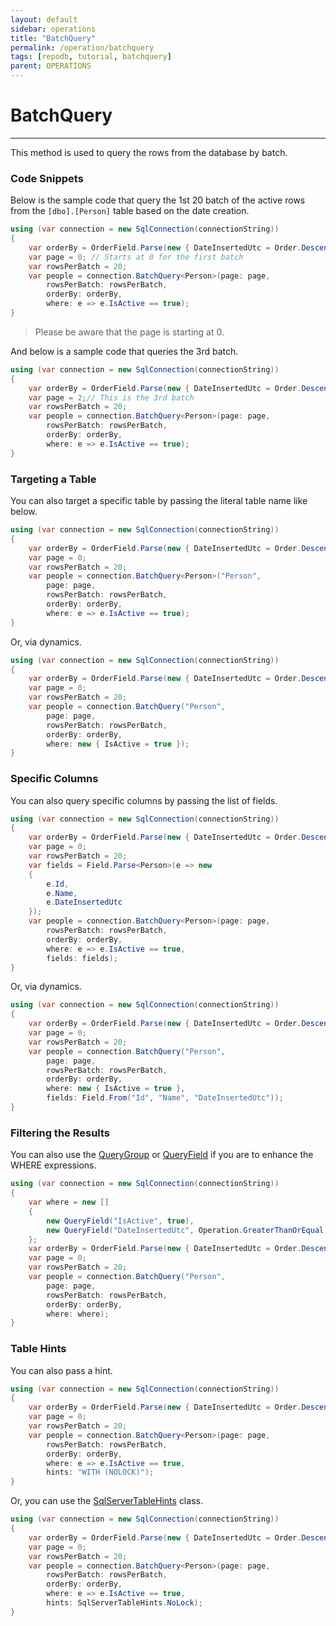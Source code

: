 ```yaml
---
layout: default
sidebar: operations
title: "BatchQuery"
permalink: /operation/batchquery
tags: [repodb, tutorial, batchquery]
parent: OPERATIONS
---
```


# BatchQuery

---

This method is used to query the rows from the database by batch.

### Code Snippets

Below is the sample code that query the 1st 20 batch of the active rows from the `[dbo].[Person]` table based on the date creation.

```csharp
using (var connection = new SqlConnection(connectionString))
{
    var orderBy = OrderField.Parse(new { DateInsertedUtc = Order.Descending });
    var page = 0; // Starts at 0 for the first batch
    var rowsPerBatch = 20;
    var people = connection.BatchQuery<Person>(page: page,
        rowsPerBatch: rowsPerBatch,
        orderBy: orderBy,
        where: e => e.IsActive == true);
}
```

> Please be aware that the page is starting at 0.

And below is a sample code that queries the 3rd batch.

```csharp
using (var connection = new SqlConnection(connectionString))
{
    var orderBy = OrderField.Parse(new { DateInsertedUtc = Order.Descending });
    var page = 2;// This is the 3rd batch
    var rowsPerBatch = 20;
    var people = connection.BatchQuery<Person>(page: page,
        rowsPerBatch: rowsPerBatch,
        orderBy: orderBy,
        where: e => e.IsActive == true);
}
```

### Targeting a Table

You can also target a specific table by passing the literal table name like below.

```csharp
using (var connection = new SqlConnection(connectionString))
{
    var orderBy = OrderField.Parse(new { DateInsertedUtc = Order.Descending });
    var page = 0;
    var rowsPerBatch = 20;
    var people = connection.BatchQuery<Person>("Person",
        page: page,
        rowsPerBatch: rowsPerBatch,
        orderBy: orderBy,
        where: e => e.IsActive == true);
}
```

Or, via dynamics.

```csharp
using (var connection = new SqlConnection(connectionString))
{
    var orderBy = OrderField.Parse(new { DateInsertedUtc = Order.Descending });
    var page = 0;
    var rowsPerBatch = 20;
    var people = connection.BatchQuery("Person",
        page: page,
        rowsPerBatch: rowsPerBatch,
        orderBy: orderBy,
        where: new { IsActive = true });
}
```

### Specific Columns

You can also query specific columns by passing the list of fields.

```csharp
using (var connection = new SqlConnection(connectionString))
{
    var orderBy = OrderField.Parse(new { DateInsertedUtc = Order.Descending });
    var page = 0;
    var rowsPerBatch = 20;
    var fields = Field.Parse<Person>(e => new
    {
        e.Id,
        e.Name,
        e.DateInsertedUtc
    });
    var people = connection.BatchQuery<Person>(page: page,
        rowsPerBatch: rowsPerBatch,
        orderBy: orderBy,
        where: e => e.IsActive == true,
        fields: fields);
}
```

Or, via dynamics.

```csharp
using (var connection = new SqlConnection(connectionString))
{
    var orderBy = OrderField.Parse(new { DateInsertedUtc = Order.Descending });
    var page = 0;
    var rowsPerBatch = 20;
    var people = connection.BatchQuery("Person",
        page: page,
        rowsPerBatch: rowsPerBatch,
        orderBy: orderBy,
        where: new { IsActive = true },
        fields: Field.From("Id", "Name", "DateInsertedUtc"));
}
```

### Filtering the Results

You can also use the [QueryGroup](/class/querygroup) or [QueryField](/class/queryfield) if you are to enhance the WHERE expressions.

```csharp
using (var connection = new SqlConnection(connectionString))
{
    var where = new []
    {
        new QueryField("IsActive", true),
        new QueryField("DateInsertedUtc", Operation.GreaterThanOrEqual, DateTime.UtcNow.Date.AddDays(-1))
    };
    var orderBy = OrderField.Parse(new { DateInsertedUtc = Order.Descending })
    var page = 0;
    var rowsPerBatch = 20;
    var people = connection.BatchQuery("Person",
        page: page,
        rowsPerBatch: rowsPerBatch,
        orderBy: orderBy,
        where: where);
}
```

### Table Hints

You can also pass a hint.

```csharp
using (var connection = new SqlConnection(connectionString))
{
    var orderBy = OrderField.Parse(new { DateInsertedUtc = Order.Descending });
    var page = 0;
    var rowsPerBatch = 20;
    var people = connection.BatchQuery<Person>(page: page,
        rowsPerBatch: rowsPerBatch,
        orderBy: orderBy,
        where: e => e.IsActive == true,
        hints: "WITH (NOLOCK)");
}
```

Or, you can use the [SqlServerTableHints](/classes[SqlServerTableHints](/class/sqlservertablehints)) class.

```csharp
using (var connection = new SqlConnection(connectionString))
{
    var orderBy = OrderField.Parse(new { DateInsertedUtc = Order.Descending });
    var page = 0;
    var rowsPerBatch = 20;
    var people = connection.BatchQuery<Person>(page: page,
        rowsPerBatch: rowsPerBatch,
        orderBy: orderBy,
        where: e => e.IsActive == true,
        hints: SqlServerTableHints.NoLock);
}
```
